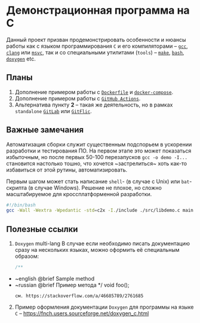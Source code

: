 # Демонстрационная программа на C
Данный проект призван продемонстрировать особенности и нюансы работы как с языком программирования `C` и его компиляторами &ndash; [`gcc`](https://gcc.gnu.org/), [`clang`](https://clang.llvm.org/) или [`msvc`](https://learn.microsoft.com/en-us/cpp/?view=msvc-170), так и со специальными утилитами (`tools`) &ndash; [`make`](https://www.gnu.org/software/make/), [`bash`](https://www.gnu.org/software/bash/), [`doxygen`](https://www.doxygen.nl/) etc.

## Планы
1. Дополнение примером работы с [`Dockerfile`](https://docs.docker.com/engine/reference/builder/) и [`docker-compose`](https://docs.docker.com/get-started/08_using_compose/).
2. Дополнение примером работы с [`GitHub Actions`](https://docs.github.com/ru/actions).
3. Альтернатива пункту **2** &ndash; такая же деятельность, но в рамках `standalone` [`GitLab`](https://about.gitlab.com/install/) или [`GitFlic`](https://gitflic.ru/help/standalone/install).

## Важные замечания
Автоматизация сборки служит существенным подспорьем в ускорении разработки и тестирования ПО. На первом этапе это может показаться избыточным, но после первых 50-100 перезапусков `gcc -o demo -I...` становится настолько тошно, что хочется ~застрелиться~ хоть как-то избавиться от этой рутины, автоматизировать.

Первым шагом может стать написание `shell`- (в случае с Unix) или `bat`-скрипта (в случае Windows). Решение не плохое, но сложно масштабируемое для кроссплатформенной разработки.

```sh
#!/bin/bash
gcc -Wall -Wextra -Wpedantic -std=c2x -I./include ./src/libdemo.c main.c -o demo
```

## Полезные ссылки
 1. `Doxygen` multi-lang
    В случае если необходимо писать документацию сразу на нескольких языках, можно оформить её специальным образом:
	```c
	/**
 * \~english @brief Sample method
 * \~russian @brief Пример метода
 */
void foo();
	```
	см. https://stackoverflow.com/a/46685789/2761685
	
2. Пример оформления документации `Doxygen` для программы на языке `C` &ndash; https://fnch.users.sourceforge.net/doxygen_c.html